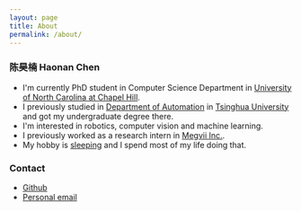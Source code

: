 ```yaml
---
layout: page
title: About
permalink: /about/
---
```


### 陈昊楠 Haonan Chen
* I'm currently PhD student in Computer Science Department in [University of North Carolina at Chapel Hill](http://www.unc.edu/).
* I previously studied in [Department of Automation](http://www.tsinghua.edu.cn/publish/auen/) in [Tsinghua University](http://www.tsinghua.edu.cn/publish/newthuen/) and got my undergraduate degree there.
* I'm interested in robotics, computer vision and machine learning.
* I previously worked as a research intern in [Megvii Inc.](https://megvii.com/).
* My hobby is [sleeping](https://en.wikipedia.org/wiki/Sleep) and I spend most of my life doing that.

### Contact
* [Github](http://github.com/chaonan99)
* [Personal email](mailto:chenhaonan1995@gmail.com)
<!-- * Email: ![img](http://latex.codecogs.com/svg.latex?chenhaonan1995) at-mark ![img](http://latex.codecogs.com/svg.latex?gmail) dot-mark ![img](http://latex.codecogs.com/svg.latex?com) -->
